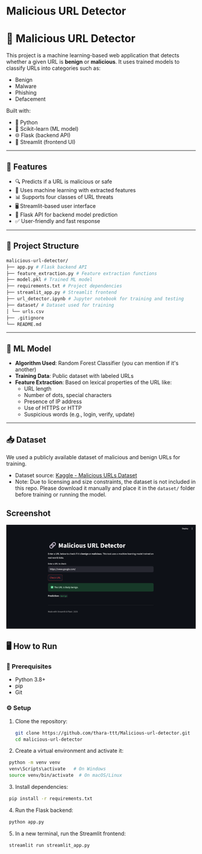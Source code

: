 ﻿# Malicious URL Detector
# 🔐 Malicious URL Detector

This project is a machine learning-based web application that detects whether a given URL is **benign** or **malicious**. It uses trained models to classify URLs into categories such as:
- Benign
- Malware
- Phishing
- Defacement

Built with:
- 🐍 Python
- 🧠 Scikit-learn (ML model)
- 🌐 Flask (backend API)
- 🎈 Streamlit (frontend UI)

---

## 🚀 Features

- 🔍 Predicts if a URL is malicious or safe
- 🧠 Uses machine learning with extracted features
- 📊 Supports four classes of URL threats
- 🖥️ Streamlit-based user interface
- 🧪 Flask API for backend model prediction
- ✅ User-friendly and fast response

---

## 📁 Project Structure
```bash
malicious-url-detector/
├── app.py # Flask backend API
├── feature_extraction.py # Feature extraction functions
├── model.pkl # Trained ML model
├── requirements.txt # Project dependencies
├── streamlit_app.py # Streamlit frontend
├── url_detector.ipynb # Jupyter notebook for training and testing
├── dataset/ # Dataset used for training
│ └── urls.csv
├── .gitignore
└── README.md
 ```

---

## 🧠 ML Model

- **Algorithm Used**: Random Forest Classifier (you can mention if it's another)
- **Training Data**: Public dataset with labeled URLs
- **Feature Extraction**: Based on lexical properties of the URL like:
  - URL length
  - Number of dots, special characters
  - Presence of IP address
  - Use of HTTPS or HTTP
  - Suspicious words (e.g., login, verify, update)

---
## 📥 Dataset

We used a publicly available dataset of malicious and benign URLs for training.

- Dataset source: [Kaggle - Malicious URLs Dataset](https://www.kaggle.com/datasets/sid321axn/malicious-urls-dataset)
- Note: Due to licensing and size constraints, the dataset is not included in this repo. Please download it manually and place it in the `dataset/` folder before training or running the model.

## Screenshot
![Screenshot](assets/screenshot.png)

## 🖥️ How to Run

### 🔧 Prerequisites

- Python 3.8+
- pip
- Git

### ⚙️ Setup

1. Clone the repository:
   ```bash
   git clone https://github.com/thara-ttt/Malicious-url-detector.git
   cd malicious-url-detector
   ```
2.  Create a virtual environment and activate it:
   ```bash
    python -m venv venv
    venv\Scripts\activate   # On Windows
    source venv/bin/activate  # On macOS/Linux
   ```
3.  Install dependencies:
   ```bash
    pip install -r requirements.txt
  ```
4.  Run the Flask backend:
   ```bash
    python app.py
  ```
5.  In a new terminal, run the Streamlit frontend:
   ```bash
    streamlit run streamlit_app.py
  ```
